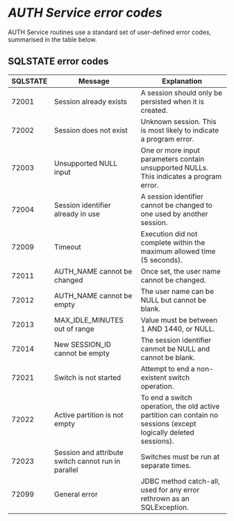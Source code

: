 # _AUTH Service error codes_

AUTH Service routines use a standard set of user-defined error codes, summarised in the table below.

## SQLSTATE error codes
| SQLSTATE | Message | Explanation |
| -------- | ------- | ----------- |
| 72001    | Session already exists | A session should only be persisted when it is created. |
| 72002    | Session does not exist | Unknown session. This is most likely to indicate a program error. |
| 72003    | Unsupported NULL input | One or more input parameters contain unsupported NULLs. This indicates a program error. |
| 72004    | Session identifier already in use | A session identifier cannot be changed to one used by another session. |
| 72009    | Timeout | Execution did not complete within the maximum allowed time (5 seconds). |
| 72011    | AUTH_NAME cannot be changed | Once set, the user name cannot be changed. |
| 72012    | AUTH_NAME cannot be empty | The user name can be NULL but cannot be blank. |
| 72013    | MAX_IDLE_MINUTES out of range | Value must be between 1 AND 1440, or NULL. |
| 72014    | New SESSION_ID cannot be empty | The session identifier canmot be NULL and cannot be blank. |
| 72021    | Switch is not started | Attempt to end a non-existent switch operation. |
| 72022    | Active partition is not empty | To end a switch operation, the old active partition can contain no sessions (except logically deleted sessions). |
| 72023    | Session and attribute switch cannot run in parallel | Switches must be run at separate times. |
| 72099   | General error | JDBC method catch-all, used for any error rethrown as an SQLException. |
